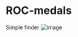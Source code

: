 # ROC-medals
Simple finder
![image](https://user-images.githubusercontent.com/104693230/210297138-bbdc741c-3bb5-469f-8bbc-623028af7398.png)
